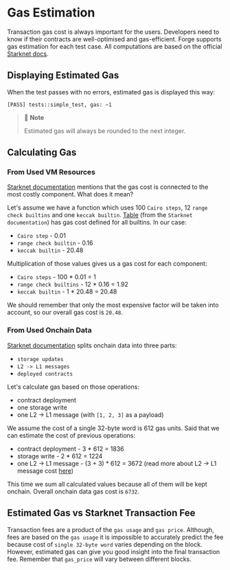 # Gas Estimation

Transaction gas cost is always important for the users. Developers need to know if their contracts are well-optimised
and gas-efficient.
Forge supports gas estimation for each test case. All computations are based on the official
[Starknet docs](https://docs.starknet.io/documentation/architecture_and_concepts/Network_Architecture/fee-mechanism/#how_much_fee_is_charged_high_level_overview).

## Displaying Estimated Gas

When the test passes with no errors, estimated gas is displayed this way:
```shell
[PASS] tests::simple_test, gas: ~1
```

> 📝 **Note**
> 
> Estimated gas will always be rounded to the next integer.

## Calculating Gas

### From Used VM Resources

[Starknet documentation](https://docs.starknet.io/documentation/architecture_and_concepts/Network_Architecture/fee-mechanism/#general_case)
mentions that the gas cost is connected to the most costly component. What does it mean?

Let's assume we have a function which uses 100 `Cairo steps`, 12 `range check builtins` and one `keccak builtin`.
[Table](https://docs.starknet.io/documentation/architecture_and_concepts/Network_Architecture/fee-mechanism/#general_case:~:text=and%20builtins%20used.-,The%20weights%20are%3A,-Step) (from the `Starknet documentation`) has gas cost defined
for all builtins.
In our case:
- `Cairo step` - 0.01
- `range check builtin` - 0.16
- `keccak builtin` - 20.48

Multiplication of those values gives us a gas cost for each component:
- `Cairo steps` - 100 * 0.01 = 1
- `range check builtins` - 12 * 0.16 = 1.92
- `keccak builtin` - 1 * 20.48 = 20.48

We should remember that only the most expensive factor will be taken into account, so our overall gas cost is `20.48`.

### From Used Onchain Data

[Starknet documentation](https://docs.starknet.io/documentation/architecture_and_concepts/Network_Architecture/fee-mechanism/#_on_chain_data)
splits onchain data into three parts:
- `storage updates`
- `L2 -> L1 messages`
- `deployed contracts`

Let's calculate gas based on those operations:
- contract deployment
- one storage write
- one L2 -> L1 message (with `[1, 2, 3]` as a payload)

We assume the cost of a single 32-byte word is 612 gas units. Said that we can estimate the cost of previous operations:
- contract deployment - 3 * 612 = 1836
- storage write - 2 * 612 = 1224
- one L2 -> L1 message - (3 + 3) * 612 = 3672 (read more about L2 -> L1 message cost
  [here](https://docs.starknet.io/documentation/architecture_and_concepts/Network_Architecture/fee-mechanism/#l2l1_messages))

This time we sum all calculated values because all of them will be kept onchain. Overall onchain data gas cost is `6732`.

## Estimated Gas vs Starknet Transaction Fee

Transaction fees are a product of the `gas usage` and `gas price`. Although, fees are based on the `gas usage` it is
impossible to accurately predict the fee because cost of `single 32-byte word` varies depending on the block. 
However, estimated gas can give you good insight into the final transaction fee.
Remember that `gas_price` will vary between different blocks.
